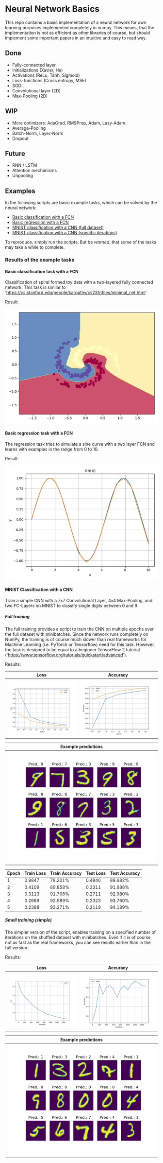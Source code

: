 # Neural Network Basics
This repo contains a basic implementation of a neural network for own learning purposes implemented completely in numpy. This means, that the implementation is not as efficient as other libraries of course, but should implement some important papers in an intuitive and easy to read way.

## Done
- Fully-connected layer
- Initializations (Xavier, He)
- Activations (ReLu, Tanh, Sigmoid)
- Loss-functions (Cross entropy, MSE)
- SGD
- Convolutional layer (2D)
- Max-Pooling (2D)

## WIP
- More optimizers: AdaGrad, RMSProp, Adam, Lazy-Adam
- Average-Pooling
- Batch-Norm, Layer-Norm
- Dropout

## Future
- RNN / LSTM
- Attention mechanisms
- Unpooling

## Examples
In the following scripts are basic example tasks, which can be solved by the neural network:
- [Basic classification with a FCN](basic_classification.py)
- [Basic regression with a FCN](basic_classification.py)
- [MNIST classification with a CNN (full dataset)](conv_mnist_classification_full.py)
- [MNIST classification with a CNN (specific iterations)](conv_mnist_classification_simple.py)

To reproduce, simply run the scripts. But be *warned*, that some of the tasks may take a while to complete.

### Results of the example tasks

#### Basic classification task with a FCN
Classification of spiral formed toy data with a two-layered fully connected network.
This task is similar to 'https://cs.stanford.edu/people/karpathy/cs231nfiles/minimal_net.html'

Result:

![Classification results of a spiral toy dataset](results/basic_classification_result.png)

#### Basic regression task with a FCN
The regression task tries to simulate a sine curve with a two layer FCN and learns with examples in the range from 0 to 10.

Result:

![Regression results to predict a sin](results/basic_regression_result.png)

#### MNIST Classification with a CNN
Train a simple CNN with a 7x7 Convolutional Layer, 4x4 Max-Pooling, and two FC-Layers on MNIST to classify single digits between 0 and 9.

##### Full training
The full training provides a script to train the CNN on multiple epochs over the full dataset with minibatches. 
Since the network runs completely on NumPy, the training is of course much slower than real frameworks for Machine Learning (i.e. PyTorch or Tensorflow) need for this task.
However, the task is designed to be equal to a beginner TensorFlow 2 tutorial ('https://www.tensorflow.org/tutorials/quickstart/advanced').

Results:

| Loss | Accuracy |
| --- | --- |
| ![Loss](results/conv_mnist_classification_full_loss.png) | ![Accuracy](results/conv_mnist_classification_full_acc.png) |

| Example predictions |
| --- |
| ![Loss](results/conv_mnist_classification_full_vis_pred.png) |

| Epoch | Train Loss | Train Accuracy | Test Loss | Test Accuracy |
| --- | --- | --- | --- | --- |
| 1 | 0.9847 | 78.201% | 0.4840 | 89.682% | 
| 2 | 0.4109 | 89.858% | 0.3311 | 91.688% | 
| 3 | 0.3113 | 91.708% | 0.2711 | 92.980% | 
| 4 | 0.2669 | 92.589% | 0.2323 | 93.760% | 
| 5 | 0.2388 | 93.271% | 0.2119 | 94.189% | 

##### Small training (simple)
The simpler version of the script, enables training on a specified number of iterations on the shuffled dataset with minibatches. 
Even if it is of course not as fast as the real frameworks, you can see results earlier than in the full version.

Results:

| Loss | Accuracy |
| --- | --- |
| ![Loss](results/conv_mnist_classification_simple_loss.png) | ![Accuracy](results/conv_mnist_classification_simple_acc.png) |

| Example predictions |
| --- |
| ![Loss](results/conv_mnist_classification_simple_vis_pred.png) |
